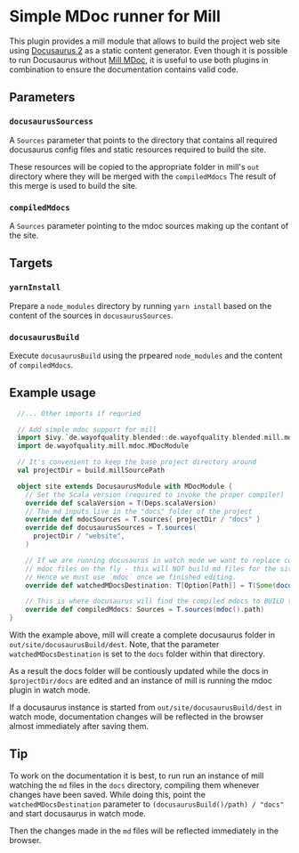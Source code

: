 # Simple MDoc runner for Mill

This plugin provides a mill module that allows to build the project web site using 
[Docusaurus 2](https://docusaurus.io) as a static content generator. Even though it is 
possible to run Docusaurus without [Mill MDoc](https://github.com/atooni/mill-mdoc), 
it is useful to use both plugins in combination to ensure the documentation contains 
valid code. 

## Parameters 

### `docusaurusSourcess`

A `Sources` parameter that points to the directory that contains all required docusaurus 
config files and static resources required to build the site. 

These resources will be copied to the appropriate folder in mill's `out` directory where 
they will be merged with the `compiledMdocs` The result of this merge is used to build 
the site. 

### `compiledMdocs`

A `Sources` parameter pointing to the mdoc sources making up the contant of the site. 

## Targets

### `yarnInstall`

Prepare a `node_modules` directory by running `yarn install` based on the content of 
the sources in `docusaurusSources`.

### `docusaurusBuild`

Execute `docusaurusBuild` using the prpeared `node_modules` and the content of `compiledMdocs`. 

## Example usage  

```scala
  //... Other imports if requried 

  // Add simple mdoc support for mill
  import $ivy.`de.wayofquality.blended::de.wayofquality.blended.mill.mdoc::0.0.1-1-fdff74`
  import de.wayofquality.mill.mdoc.MDocModule

  // It's convenient to keep the base project directory around
  val projectDir = build.millSourcePath

  object site extends DocusaurusModule with MDocModule {
    // Set the Scala version (required to invoke the proper compiler)
    override def scalaVersion = T(Deps.scalaVersion)
    // The md inputs live in the "docs" folder of the project 
    override def mdocSources = T.sources{ projectDir / "docs" }
    override def docusaurusSources = T.sources(
      projectDir / "website",
    )

    // If we are running docusaurus in watch mode we want to replace compiled 
    // mdoc files on the fly - this will NOT build md files for the site
    // Hence we must use `mdoc` once we finished editing.
    override def watchedMDocsDestination: T[Option[Path]] = T(Some(docusaurusBuild().path / "docs"))

    // This is where docusaurus will find the compiled mdocs to BUILD the site
    override def compiledMdocs: Sources = T.sources(mdoc().path)
}

```

With the example above, mill will create a complete docusaurus folder in `out/site/docusaurusBuild/dest`.
Note, that the parameter `watchedMDocsDestination` is set to the `docs` folder within that directory. 

As a result the docs folder will be contiously updated while the docs in `$projectDir/docs`
are edited and an instance of mill is running the mdoc plugin in watch mode. 

If a docusaurus instance is started from `out/site/docusaurusBuild/dest` in watch mode, documentation changes 
will be reflected in the browser almost immediately after saving them.

## Tip

To work on the documentation it is best, to run run an instance of mill watching the `md` files 
in the `docs` directory, compiling them whenever changes have been saved. While doing this, 
point the `watchedMDocsDestination` parameter to `(docusaurusBuild()/path) / "docs"` and start
docusaurus in watch mode. 

Then the changes made in the `md` files will be reflected immediately in the browser.